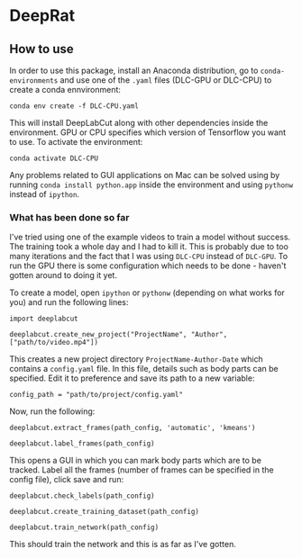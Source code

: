# DeepRat

## How to use

In order to use this package, install an Anaconda distribution, go to `conda-environments` and use one of the `.yaml` files (DLC-GPU or DLC-CPU) to create a conda ennvironment:

`conda env create -f DLC-CPU.yaml`

This will install DeepLabCut along with other dependencies inside the environment. GPU or CPU specifies which version of Tensorflow you want to use. To activate the environment:

`conda activate DLC-CPU`

Any problems related to GUI applications on Mac can be solved using by running `conda install python.app` inside the environment and using `pythonw` instead of `ipython`.

### What has been done so far

I've tried using one of the example videos to train a model without success. The training took a whole day and I had to kill it. This is probably due to too many iterations and the fact that I was using `DLC-CPU` instead of `DLC-GPU`. To run the GPU there is some configuration which needs to be done - haven't gotten around to doing it yet.

To create a model, open `ipython` or `pythonw` (depending on what works for you) and run the following lines:

`import deeplabcut`

`deeplabcut.create_new_project("ProjectName", "Author", ["path/to/video.mp4"])`

This creates a new project directory `ProjectName-Author-Date`  which contains a `config.yaml` file. In this file, details such as body parts can be specified. Edit it to preference and save its path to a new variable:

`config_path = "path/to/project/config.yaml"`

Now, run the following:

`deeplabcut.extract_frames(path_config, 'automatic', 'kmeans')`

`deeplabcut.label_frames(path_config)`

This opens a GUI in which you can mark body parts which are to be tracked. Label all the frames (number of frames can be specified in the config file), click save and run:

`deeplabcut.check_labels(path_config)`

`deeplabcut.create_training_dataset(path_config)`

`deeplabcut.train_network(path_config)`

This should train the network and this is as far as I've gotten.

